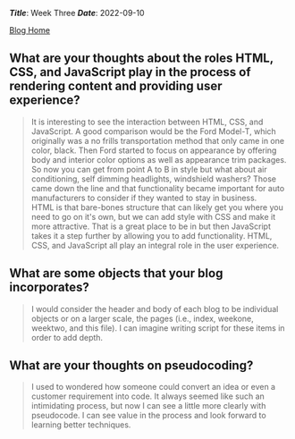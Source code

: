 ***Title***: Week Three
***Date***: 2022-09-10 

[Blog Home](../index.md)
 
 
## What are your thoughts about the roles HTML, CSS, and JavaScript play in the process of rendering content and providing user experience?
> It is interesting to see the interaction between HTML, CSS, and JavaScript.  A good comparison would be the Ford Model-T, which originally was a no frills transportation method that only came in one color, black.  Then Ford started to focus on appearance by offering body and interior color options as well as appearance trim packages.  So now you can get from point A to B in style but what about air conditioning, self dimming headlights, windshield washers?  Those came down the line and that functionality became important for auto manufacturers to consider if they wanted to stay in business.  
> HTML is that bare-bones structure that can likely get you where you need to go on it's own, but we can add style with CSS and make it more attractive.  That is a great place to be in but then JavaScript takes it a step further by allowing you to add functionality.  HTML, CSS, and JavaScript all play an integral role in the user experience.
>
## What are some objects that your blog incorporates?
> I would consider the header and body of each blog to be individual objects or on a larger scale, the pages (i.e., index, weekone, weektwo, and this file).  I can imagine writing script for these items in order to add depth.
>
## What are your thoughts on pseudocoding?
> I used to wondered how someone could convert an idea or even a customer requirement into code.  It always seemed like such an intimidating process, but now I can see a little more clearly with pseudocode.  I can see value in the process and look forward to learning better techniques.
